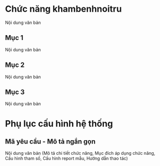 # Chức năng khambenhnoitru
Nội dung văn bản
## Mục 1
Nội dung văn bản
## Mục 2
Nội dung văn bản
## Mục 3
Nội dung văn bản
# Phụ lục cấu hình hệ thống
## Mã yêu cầu - Mô tả ngắn gọn
Nội dung văn bản (Mô tả chi tiết chức năng, Mục đích áp dụng chức năng, Cấu hình tham số, Cấu hình report mẫu, Hướng dẫn thao tác)
